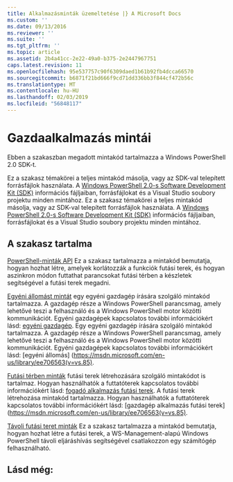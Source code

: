```yaml
---
title: Alkalmazásminták üzemeltetése |} A Microsoft Docs
ms.custom: ''
ms.date: 09/13/2016
ms.reviewer: ''
ms.suite: ''
ms.tgt_pltfrm: ''
ms.topic: article
ms.assetid: 2b4a41cc-2e22-49a0-b375-2e2447967751
caps.latest.revision: 11
ms.openlocfilehash: 95e537757c90f6309daed1b61b92fb4dcca66570
ms.sourcegitcommit: b6871f21bd666f9cd71dd336bb3f844cf472b56c
ms.translationtype: MT
ms.contentlocale: hu-HU
ms.lasthandoff: 02/03/2019
ms.locfileid: "56848117"
---
```

# <a name="host-application-samples"></a>Gazdaalkalmazás mintái

Ebben a szakaszban megadott mintakód tartalmazza a Windows PowerShell 2.0 SDK-t.

 Ez a szakasz témakörei a teljes mintakód másolja, vagy az SDK-val telepített forrásfájlok használata. A [Windows PowerShell 2.0-s Software Development Kit (SDK)](https://www.microsoft.com/en-us/download/details.aspx?id=2560) információs fájljaiban, forrásfájlokat és a Visual Studio soubory projektu minden mintához.
Ez a szakasz témakörei a teljes mintakód másolja, vagy az SDK-val telepített forrásfájlok használata. A [Windows PowerShell 2.0-s Software Development Kit (SDK)](https://www.microsoft.com/en-us/download/details.aspx?id=2560) információs fájljaiban, forrásfájlokat és a Visual Studio soubory projektu minden mintához.

## <a name="in-this-section"></a>A szakasz tartalma

 [PowerShell-minták API](./windows-powershell-api-samples.md) Ez a szakasz tartalmazza a mintakód bemutatja, hogyan hozhat létre, amelyek korlátozzák a funkciók futási terek, és hogyan aszinkron módon futtathat parancsokat futási térben a készletek segítségével a futási terek megadni.

 [Egyéni állomást mintát](./custom-host-samples.md) egy egyéni gazdagép írására szolgáló mintakód tartalmazza. A gazdagép része a Windows PowerShell parancsmag, amely lehetővé teszi a felhasználó és a Windows PowerShell motor közötti kommunikációt. Egyéni gazdagépek kapcsolatos további információkért lásd: [egyéni gazdagép](https://msdn.microsoft.com/en-us/library/ee706563(v=vs.85).aspx).
Egy egyéni gazdagép írására szolgáló mintakód tartalmazza. A gazdagép része a Windows PowerShell parancsmag, amely lehetővé teszi a felhasználó és a Windows PowerShell motor közötti kommunikációt. Egyéni gazdagépek kapcsolatos további információkért lásd: [egyéni állomás] (https://msdn.microsoft.com/en-us/library/ee706563(v=vs.85).

 [Futási térben minták](./runspace-samples.md) futási terek létrehozására szolgáló mintakódot is tartalmaz. Hogyan használhatók a futtatóterek kapcsolatos további információkért lásd: [fogadó alkalmazás futási terek](https://msdn.microsoft.com/en-us/library/ee706563(v=vs.85).aspx).
A futási terek létrehozása mintakód tartalmazza. Hogyan használhatók a futtatóterek kapcsolatos további információkért lásd: [gazdagép alkalmazás futási terek] (https://msdn.microsoft.com/en-us/library/ee706563(v=vs.85).

 [Távoli futási teret minták](./remote-runspace-samples.md) Ez a szakasz tartalmazza a mintakód bemutatja, hogyan hozhat létre a futási terek, a WS-Management-alapú Windows PowerShell távoli eljáráshívás segítségével csatlakozzon egy számítógép felhasználható.

## <a name="see-also"></a>Lásd még:
